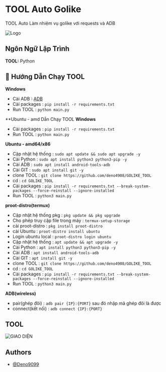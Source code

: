 
# TOOL Auto Golike

TOOL Auto Làm nhiệm vụ golike với requests và ADB


![Logo](https://i.postimg.cc/8Ppstqv5/download.jpg)


## Ngôn Ngữ Lập Trình 

**TOOL:** Python


## 🚀 Hướng Dẫn Chạy TOOL
**Windows**

- Cài ADB : [ADB](https://developer.android.com/tools/releases/platform-tools)
- Cài packages :  ```pip install -r requirements.txt```
- Run TOOL :  ```python main.py```

**Ubuntu - amd Dẫn Chạy TOOL
**Windows**

- Cài packages :  ```pip install -r requirements.txt```
- Run TOOL :  ```python main.py```

**Ubuntu - amd64/x86**

- Cập nhật hệ thống : ```sudo apt update && sudo apt upgrade -y```
- Cài Python : ```sudo apt install python3 python3-pip -y```
- Cài ADB :  ```sudo apt install android-tools-adb ```
- Cài GIT :  ```sudo apt install git -y ```
- clone TOOL : ```git clone https://github.com/deno4908/GOLIKE_TOOL```
- cd :  ```cd GOLIKE_TOOL```
- Cài packages : ```pip install -r requirements.txt --break-system-packages --force-reinstall --ignore-installed```
- Run TOOL :  ```python3 main.py```

**proot-distro(termux)**
- Cập nhật hệ thống pkg :  ```pkg update && pkg upgrade```
- Cho phép truy cập file trong máy : ```termux-setup-storage```
- cài proot-distro :  ```pkg install proot-distro```
- cài Ubuntu :  ```proot-distro install ubuntu```
- Login ubuntu local : ```proot-distro login ubuntu```
- Cập nhật hệ thống : ```apt update && apt upgrade -y```
- Cài Python : ```apt install python3 python3-pip -y```
- Cài ADB :  ```apt install android-tools-adb ```
- Cài GIT :  ```apt install git -y ```
- clone TOOL : ```git clone https://github.com/deno4908/GOLIKE_TOOL```
- cd :  ```cd GOLIKE_TOOL```
- Cài packages : ```pip install -r requirements.txt --break-system-packages --force-reinstall --ignore-installed```
- Run TOOL :  ```python3 main.py```

**ADB(wireless)**
- pair(ghép đôi) : ```adb pair {IP}:{PORT}``` sau đó nhập mã ghép đôi là được
- connect(kết nối) : ```adb connect {IP}:{PORT}```

## TOOL
![GIAO DIỆN](https://i.postimg.cc/Dz2CZf4h/image.png)

## Authors

- [@Deno9099](https://github.com/deno4908)

